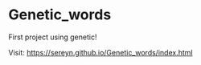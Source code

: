# Genetic_words
First project using genetic!

Visit: https://sereyn.github.io/Genetic_words/index.html
